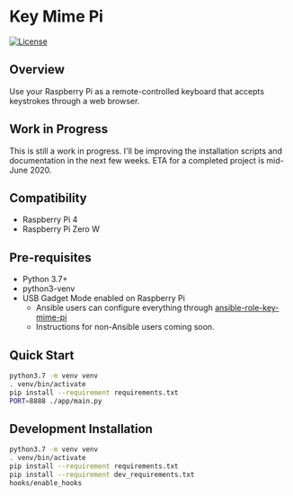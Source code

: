 # Key Mime Pi

[![License](http://img.shields.io/:license-mit-blue.svg?style=flat-square)](LICENSE)

## Overview

Use your Raspberry Pi as a remote-controlled keyboard that accepts keystrokes through a web browser.

## Work in Progress

This is still a work in progress. I'll be improving the installation scripts and documentation in the next few weeks. ETA for a completed project is mid-June 2020.

## Compatibility

* Raspberry Pi 4
* Raspberry Pi Zero W

## Pre-requisites

* Python 3.7+
* python3-venv
* USB Gadget Mode enabled on Raspberry Pi
  * Ansible users can configure everything through [ansible-role-key-mime-pi](https://github.com/mtlynch/ansible-role-key-mime-pi)
  * Instructions for non-Ansible users coming soon.

## Quick Start

```bash
python3.7 -m venv venv
. venv/bin/activate
pip install --requirement requirements.txt
PORT=8888 ./app/main.py
```

## Development Installation

```bash
python3.7 -m venv venv
. venv/bin/activate
pip install --requirement requirements.txt
pip install --requirement dev_requirements.txt
hooks/enable_hooks
```